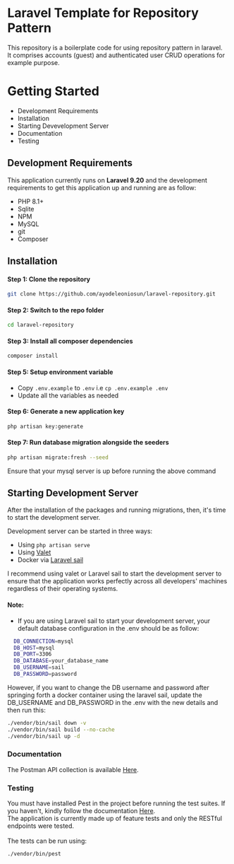 # Laravel Template for Repository Pattern

This repository is a boilerplate code for using repository pattern in laravel. <br/> It comprises accounts (guest)
and authenticated user CRUD operations for example purpose.

# Getting Started

* Development Requirements
* Installation
* Starting Devevelopment Server
* Documentation
* Testing

## Development Requirements

This application currently runs on <b>Laravel 9.20</b> and the development requirements to get this application up and
running are as follow:

* PHP 8.1+
* Sqlite
* NPM
* MySQL
* git
* Composer

## Installation

#### Step 1: Clone the repository

```bash
git clone https://github.com/ayodeleoniosun/laravel-repository.git
```

#### Step 2: Switch to the repo folder

```bash
cd laravel-repository
```

#### Step 3: Install all composer dependencies

```bash
composer install
```

#### Step 5: Setup environment variable

- Copy `.env.example` to `.env` i.e `cp .env.example .env`
- Update all the variables as needed

#### Step 6: Generate a new application key

```bash
php artisan key:generate
``` 

#### Step 7: Run database migration alongside the seeders

```bash
php artisan migrate:fresh --seed
``` 

Ensure that your mysql server is up before running the above command

## Starting Development Server

After the installation of the packages and running migrations, then, it's time to start the development server.

Development server can be started in three ways:

* Using ```php artisan serve```
* Using [Valet](https://laravel.com/docs/8.x/valet)
* Docker via [Laravel sail](https://laravel.com/docs/8.x/sail)

I recommend using valet or Laravel sail to start the development server to ensure that the application works perfectly
across all developers' machines regardless of their operating systems.

#### Note:

* If you are using Laravel sail to start your development server, your default database configuration in the .env should
  be as follow:

```bash
  DB_CONNECTION=mysql
  DB_HOST=mysql
  DB_PORT=3306
  DB_DATABASE=your_database_name
  DB_USERNAME=sail
  DB_PASSWORD=password
```

However, if you want to change the DB username and password after springing forth a docker container using the laravel
sail, update the DB_USERNAME and DB_PASSWORD in the .env with the new details and then run this:

```bash
./vendor/bin/sail down -v
./vendor/bin/sail build --no-cache
./vendor/bin/sail up -d
```

### Documentation

The Postman API collection is available [Here](/public/postman_collection.json). <br/>

### Testing

You must have installed Pest in the project before running the test suites. If you haven't, kindly follow the
documentation [Here](https://pestphp.com/docs/installation). <br/>
The application is currently made up of feature tests and only the RESTful endpoints were tested. <br/><br/>The tests
can be run using:

```bash
./vendor/bin/pest
```
